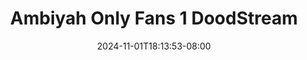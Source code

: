 --- 
title: "Ambiyah Only Fans 1  DoodStream"
description: "streaming   Ambiyah Only Fans 1  DoodStream     new"
date: 2024-11-01T18:13:53-08:00
file_code: "gvfauz80n5j7"
draft: false
cover: "fyps6ifeynd4gpmi.jpg"
tags: ["Ambiyah", "Only", "Fans", "DoodStream", "bokep-indo", "bokep-viral", "bokep-ig"]
length: 186
fld_id: "1483132"
foldername: "Ambiyah update"
categories: ["Ambiyah update"]
views: 0
---